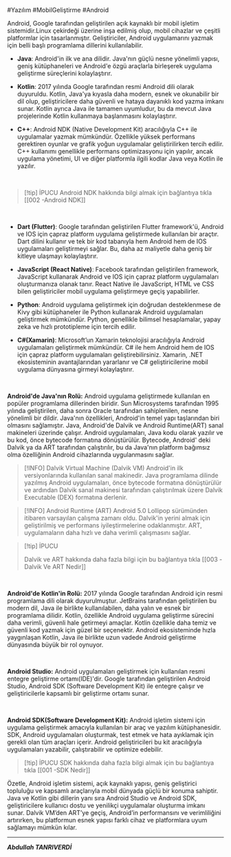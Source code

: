#Yazılım #MobilGeliştirme #Android

Android, Google tarafından geliştirilen açık kaynaklı bir mobil işletim sistemidir.Linux çekirdeği üzerine inşa edilmiş olup, mobil cihazlar ve çeşitli platformlar için tasarlanmıştır. Geliştiriciler, Android uygulamarını yazmak için belli başlı programlama dillerini kullanılabilir.


- **Java**: Android'in ilk ve ana dilidir. Java'nın güçlü nesne yönelimli yapısı, geniş kütüphaneleri ve Android'e özgü araçlarla birleşerek uygulama geliştirme süreçlerini kolaylaştırır.
    
- **Kotlin**: 2017 yılında Google tarafından resmi Android dili olarak duyuruldu. Kotlin, Java'ya kıyasla daha modern, esnek ve okunabilir bir dil olup, geliştiricilere daha güvenli ve hataya dayanıklı kod yazma imkanı sunar. Kotlin ayrıca Java ile tamamen uyumludur, bu da mevcut Java projelerinde Kotlin kullanmaya başlanmasını kolaylaştırır.
    
- **C++**: Android NDK (Native Development Kit) aracılığıyla C++ ile uygulamalar yazmak mümkündür. Özellikle yüksek performans gerektiren oyunlar ve grafik yoğun uygulamalar geliştirilirken tercih edilir. C++ kullanımı genellikle performans optimizasyonu için yapılır, ancak uygulama yönetimi, UI ve diğer platformla ilgili kodlar Java veya Kotlin ile yazılır. 
 <br>
 
> [!tip]  İPUCU
>  Android NDK hakkında bilgi almak için bağlantıya tıkla [[002 -Android NDK]]
<br>
    
- **Dart (Flutter)**: Google tarafından geliştirilen Flutter framework'ü, Android ve IOS için çapraz platform uygulama geliştirmede kullanılan bir araçtır. Dart dilini kullanır ve tek bir kod tabanıyla hem Android hem de IOS uygulamaları geliştirmeyi sağlar. Bu, daha az maliyetle daha geniş bir kitleye ulaşmayı kolaylaştırır.
    
- **JavaScript (React Native)**: Facebook tarafından geliştirilen framework, JavaScript kullanarak Android ve IOS için çapraz platform uygulamaları oluşturmanıza olanak tanır. React Native ile JavaScript, HTML ve CSS bilen geliştiriciler mobil uygulama geliştirmeye geçiş yapabilirler.
    
- **Python**: Android uygulama geliştirmek için doğrudan desteklenmese de Kivy gibi kütüphaneler ile Python kullanarak Android uygulamaları geliştirmek mümkündür. Python, genellikle bilimsel hesaplamalar, yapay zeka ve hızlı prototipleme için tercih edilir.
    
- **C#(Xamarin)**: Microsoft’un Xamarin teknolojisi aracılığıyla Android uygulamaları geliştirmek mümkündür. C# ile hem Android hem de IOS için çapraz platform uygulamaları geliştirebilirsiniz. Xamarin, .NET ekosisteminin avantajlarından yararlanır ve C# geliştiricilerine mobil uygulama dünyasına girmeyi kolaylaştırır.
<br>

**Android'de Java'nın Rolü:**  Android uygulama geliştirmede kullanılan en popüler programlama dillerinden biridir. Sun Microsystems tarafından 1995 yılında geliştirilen, daha sonra Oracle tarafından sahiplenilen, nesne yönelimli bir dildir. Java'nın özellikleri, Android'in temel yapı taşlarından biri olmasını sağlamıştır. Java, Android'de Dalvik ve Android Runtime(ART) sanal makineleri üzerinde çalışır. Android uygulamaları, Java kodu olarak yazılır ve bu kod, önce bytecode formatına dönüştürülür. Bytecode, Android' deki Dalvik ya da ART tarafından çalıştırılır, bu da Java'nın platform bağımsız olma özelliğinin Android cihazlarında uygulanmasını sağlar.

> [!INFO]  Dalvik Virtual Machine (Dalvik VM)
>  Android'in ilk versiyonlarında kullanılan sanal makinedir. Java programlama dilinde yazılmış Android uygulamaları, önce bytecode formatına dönüştürülür ve ardından Dalvik sanal makinesi tarafından çalıştırılmak üzere Dalvik Executable (DEX) formatına derlenir.

> [!INFO] Android Runtime (ART)
>Android 5.0 Lollipop sürümünden itibaren varsayılan çalışma zamanı oldu. Dalvik'in yerini almak için geliştirilmiş ve performans iyileştirmelerine odaklanmıştır. ART, uygulamaların daha hızlı ve daha verimli çalışmasını sağlar.

> [!tip] İPUCU
> 
> Dalvik ve ART hakkında daha fazla bilgi için bu bağlantıya tıkla [[003 -Dalvik Ve ART Nedir]]

<br>

**Android'de Kotlin'in Rolü:**  2017 yılında Google tarafından Android için resmi programlama dili olarak duyurulmuştur. JetBrains tarafından geliştirilen bu modern dil, Java ile birlikte kullanılabilen, daha yalın ve esnek bir programlama dilidir. Kotlin, özellikle Android uygulama geliştirme sürecini daha verimli, güvenli hale getirmeyi amaçlar. Kotlin özellikle daha temiz ve güvenli kod yazmak için güzel bir seçenektir. Android ekosisteminde hızla yaygınlaşan Kotlin, Java ile birlikte uzun vadede Android geliştirme dünyasında büyük bir rol oynuyor.


<br>

**Android Studio:** Android uygulamaları geliştirmek için kullanılan resmi entegre geliştirme ortamı(IDE)'dir. Google tarafından geliştirilen Android Studio, Android SDK (Software Development Kit) ile entegre çalışır ve geliştiricilerle kapsamlı bir geliştirme ortamı sunar. 

<br>

**Android SDK(Software Development Kit):** Android işletim sistemi için uygulama geliştirmek amacıyla kullanılan bir araç ve yazılım kütüphanesidir. SDK, Android uygulamaları oluşturmak, test etmek ve hata ayıklamak için gerekli olan tüm araçları içerir. Android geliştiricileri bu kit aracılığıyla uygulamaları yazabilir, çalıştırabilir ve optimize edebilir.

> [!tip] İPUCU
>  SDK hakkında daha fazla bilgi almak için bu bağlantıya tıkla [[001 -SDK Nedir]]



Özetle, Android işletim sistemi, açık kaynaklı yapısı, geniş geliştirici topluluğu ve kapsamlı araçlarıyla mobil dünyada güçlü bir konuma sahiptir. Java ve Kotlin gibi dillerin yanı sıra Android Studio ve Android SDK, geliştiricilere kullanıcı dostu ve yenilikçi uygulamalar oluşturma imkanı sunar. Dalvik VM’den ART’ye geçiş, Android’in performansını ve verimliliğini artırırken, bu platformun esnek yapısı farklı cihaz ve platformlara uyum sağlamayı mümkün kılar.

---


***Abdullah TANRIVERDİ***

